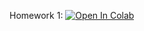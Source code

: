 Homework 1:
[![Open In Colab](https://colab.research.google.com/assets/colab-badge.svg)](https://colab.research.google.com/github/ml-mipt/ml-mipt/blob/advanced/homeworks/homework1_three_headed_network/Homework_1_three_headed_network.ipynb)